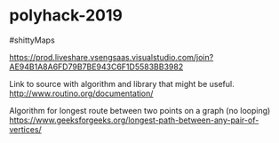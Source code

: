 # polyhack-2019

#shittyMaps

https://prod.liveshare.vsengsaas.visualstudio.com/join?AE94B1A8A6FD79B7BE943C6F1D5583BB3982

Link to source with algorithm and library that might be useful.
http://www.routino.org/documentation/

Algorithm for longest route between two points on a graph (no looping) https://www.geeksforgeeks.org/longest-path-between-any-pair-of-vertices/
